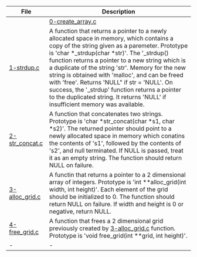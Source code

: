 |File|Description|
|-|-|
||[0-create_array.c](0-create_array.c)|A function that creates an array of chars, and initializes it with a specific char. Prototype is 'char create_array(unsigned int size, char c)'. Returns 'NULL' if size = 0. Returns a pointer to the array, or 'NULL" if it fails.|
|[1-strdup.c](1-strdup.c)|A function that returns a pointer to a newly allocated space in memory, which contains a copy of the string given as a paremeter. Prototype is 'char \*\_strdup(char \*str)'. The '\_strdup() function returns a pointer to a new string which is a duplicate of the string 'str'. Memory for the new string is obtained with 'malloc', and can be freed with 'free'. Returns 'NULL" if str = 'NULL'. On success, the '\_strdup' function returns a pointer to the duplicated string. It returns 'NULL' if insufficient memory was available.|
|[2-str_concat.c](2-strconcat.c)|A function that concatenates two strings. Prototype is 'char \*str_concat(char \*s1, char \*s2)'. The returned pointer should point to a newly allocated space in memory which conatins the contents of 's1', followed by the contents of 's2', and null terminated. If NULL is passed, treat it as an empty string. The function should return NULL on failure.|
|[3-alloc_grid.c](3-alloc_grid.c)|A functin that returns a pointer to a 2 dimensional array of integers. Prototype is 'int \*\*alloc_grid(int width, int height)'. Each element of the grid should be initialized to 0. The function should return NULL on failure. If width and height is 0 or negative, return NULL.|
|[4-free_grid.c](4-free_grid.c)|A function that frees a 2 dimensional grid previously created by [3-alloc_grid.c](alloc_grid) function. Prototype is 'void free_grid(int \*\*grid, int height)'.|
|-|-|
